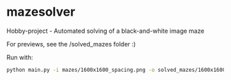 # mazesolver
Hobby-project - Automated solving of a black-and-white image maze

For previews, see the /solved_mazes folder :)

Run with:
```bash
python main.py -i mazes/1600x1600_spacing.png -o solved_mazes/1600x1600_spacing.png -m dijkstra
```
